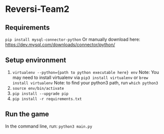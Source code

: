 # Reversi-Team2

## Requirements
`pip install mysql-connector-python`
Or manually download here: https://dev.mysql.com/downloads/connector/python/

## Setup environment
1. `virtualenv --python={path to python executable here} env`
  Note: You may need to install virtualenv via `pip3 install virtualenv` or `brew install virtualenv`
  Note: to find your python3 path, run `which python3`
2. `source env/bin/activate`
3. `pip install --upgrade pip`
4. `pip install -r requirements.txt`

## Run the game
In the command line, run: `python3 main.py`
